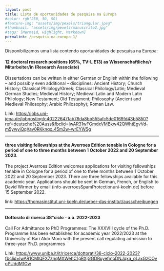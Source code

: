 ```yaml
---
layout: post
title: Lista de oportunidades de pesquisa na Europa
#color: rgb(250, 50, 50)
#feature-img: "assets/img/pexels/triangular.jpeg"
#thumbnail: "assets/img/pexels/manuscrito2.jpg"
#tags: [Mermaid, Highlight, Markdown]
permalink: /pesquisa-na-europa-1/
---
```


<p>Disponibilizamos uma lista contendo oportunidades de pesquisa na Europa:</p>

#### 12 doctoral research positions (65%, TV-L E13) as Wissenschaftliche/r Mitarbeiter/in (Research Associate)

<p>Dissertations can be written in either German or English within the following – and possibly even additional – disciplines: Ancient History; Church History; Classical Philology/Greek; Classical Philology/Latin; Medieval German Studies; Medieval History; Medieval Latin and Modern Latin Philology; New Testament; Old Testament; Philosophy (Ancient and Medieval Philosophy; Arabic Philosophy); Roman Law.</p>

Link: <https://jobs.uni-jena.de/jobposting/c40222647fab78da8bb555afc5de0169fd43b5850?ref=deutsche%20Auss&fbclid=IwAR31wFGmdxVMBkw42QWhtEgvVd-m5ywyiQqXav0RKknqx_45m2w-wrEYW5g>

<hr>

#### three visiting fellowships at the Averroes Edition tenable in Cologne for a period of one to three months between 1 October 2022 and 20 September 2023.

<p> The project Averroes Edition welcomes applications for visiting fellowships tenable in Cologne for a period of one to three months between 1 October 2022 and 20 September 2023. There are three fellowships available for this academic year. Applications should be sent in German, French, or English to David Wirmer by email (info-averroesSpamProtectionuni-koeln.de) before 15 September 2022.</p>

link: <https://thomasinstitut.uni-koeln.de/ueber-das-institut/ausschreibungen>

<hr>

#### Dottorato di ricerca 38°ciclo - a.a. 2022-2023

<p>Call For Admittance to PhD Programmes: The XXXVIII cycle of the Ph.D. Programme has been established for academic year 2022/2023 at the University of Bari Aldo Moro with the present call regulating admission to three-year Ph.D. programmes</p>

Link: <https://www.uniba.it/it/ricerca/dottorati/38-ciclo-2022-2023?fbclid=IwAR1CMlQFX7znqMXWehC1gRXjGGDRuyefmoDNJqxa_oLaxGzCOyoPUddMfOw>


